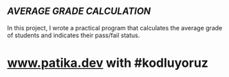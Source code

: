 ***AVERAGE GRADE CALCULATION***
---------------------------------
In this project, I wrote a practical program that calculates the average grade of students and indicates their pass/fail status.

# www.patika.dev with #kodluyoruz
